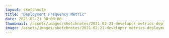 ```yaml
---
layout: sketchnote
title: "Deployment Frequency Metric"
date: 2021-02-21 00:00:00
thumbnail: /assets/images/sketchnotes/2021-02-21-developer-metrics-deployment-frequency/developer-metrics-deployment-frequency-thumbnail.jpeg
image: /assets/images/sketchnotes/2021-02-21-developer-metrics-deployment-frequency/developer-metrics-deployment-frequency.jpeg
---
```

